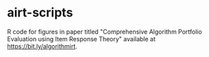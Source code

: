 # airt-scripts
R code for figures in paper titled "Comprehensive Algorithm Portfolio Evaluation using Item Response Theory" available at https://bit.ly/algorithmirt.
